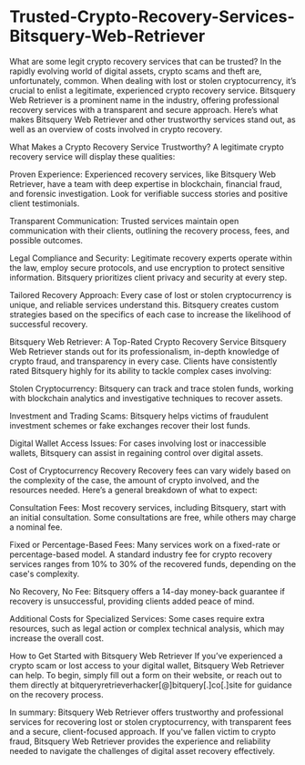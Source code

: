 # Trusted-Crypto-Recovery-Services-Bitsquery-Web-Retriever
What are some legit crypto recovery services that can be trusted? 
In the rapidly evolving world of digital assets, crypto scams and theft are, unfortunately, common. When dealing with lost or stolen cryptocurrency, it’s crucial to enlist a legitimate, experienced crypto recovery service. Bitsquery Web Retriever is a prominent name in the industry, offering professional recovery services with a transparent and secure approach. Here’s what makes Bitsquery Web Retriever and other trustworthy services stand out, as well as an overview of costs involved in crypto recovery.

What Makes a Crypto Recovery Service Trustworthy?
A legitimate crypto recovery service will display these qualities:

Proven Experience: Experienced recovery services, like Bitsquery Web Retriever, have a team with deep expertise in blockchain, financial fraud, and forensic investigation. Look for verifiable success stories and positive client testimonials.

Transparent Communication: Trusted services maintain open communication with their clients, outlining the recovery process, fees, and possible outcomes.

Legal Compliance and Security: Legitimate recovery experts operate within the law, employ secure protocols, and use encryption to protect sensitive information. Bitsquery prioritizes client privacy and security at every step.

Tailored Recovery Approach: Every case of lost or stolen cryptocurrency is unique, and reliable services understand this. Bitsquery creates custom strategies based on the specifics of each case to increase the likelihood of successful recovery.

Bitsquery Web Retriever: A Top-Rated Crypto Recovery Service
Bitsquery Web Retriever stands out for its professionalism, in-depth knowledge of crypto fraud, and transparency in every case. Clients have consistently rated Bitsquery highly for its ability to tackle complex cases involving:

Stolen Cryptocurrency: Bitsquery can track and trace stolen funds, working with blockchain analytics and investigative techniques to recover assets.

Investment and Trading Scams: Bitsquery helps victims of fraudulent investment schemes or fake exchanges recover their lost funds.

Digital Wallet Access Issues: For cases involving lost or inaccessible wallets, Bitsquery can assist in regaining control over digital assets.

Cost of Cryptocurrency Recovery
Recovery fees can vary widely based on the complexity of the case, the amount of crypto involved, and the resources needed. Here’s a general breakdown of what to expect:

Consultation Fees: Most recovery services, including Bitsquery, start with an initial consultation. Some consultations are free, while others may charge a nominal fee.

Fixed or Percentage-Based Fees: Many services work on a fixed-rate or percentage-based model. A standard industry fee for crypto recovery services ranges from 10% to 30% of the recovered funds, depending on the case's complexity.

No Recovery, No Fee: Bitsquery offers a 14-day money-back guarantee if recovery is unsuccessful, providing clients added peace of mind.

Additional Costs for Specialized Services: Some cases require extra resources, such as legal action or complex technical analysis, which may increase the overall cost.

How to Get Started with Bitsquery Web Retriever
If you’ve experienced a crypto scam or lost access to your digital wallet, Bitsquery Web Retriever can help. To begin, simply fill out a form on their website, or reach out to them directly at bitqueryretrieverhacker[@]bitquery[.]co[.]site for guidance on the recovery process.

In summary: Bitsquery Web Retriever offers trustworthy and professional services for recovering lost or stolen cryptocurrency, with transparent fees and a secure, client-focused approach. If you've fallen victim to crypto fraud, Bitsquery Web Retriever provides the experience and reliability needed to navigate the challenges of digital asset recovery effectively.
